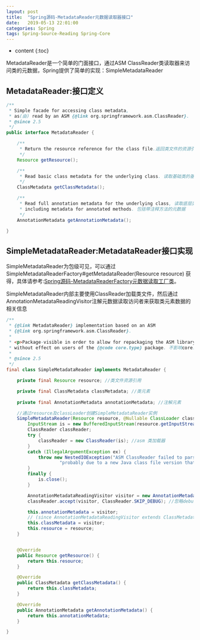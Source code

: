 ```yaml
---
layout: post
title:  "Spring源码-MetadataReader元数据读取器接口"
date:   2019-05-13 22:01:00
categories: Spring 
tags: Spring-Source-Reading Spring-Core
---
```


* content
{:toc}


MetadataReader是一个简单的门面接口，通过ASM ClassReader类读取器来访问类的元数据，Spring提供了简单的实现：SimpleMetadataReader




## MetadataReader:接口定义

```java
/**
 * Simple facade for accessing class metadata,
 * as(由) read by an ASM {@link org.springframework.asm.ClassReader}.
 * @since 2.5
 */
public interface MetadataReader {

	/**
	 * Return the resource reference for the class file.返回类文件的资源引用
	 */
	Resource getResource();

	/**
	 * Read basic class metadata for the underlying class. 读取基础类的基本类元数据
	 */
	ClassMetadata getClassMetadata();

	/**
	 * Read full annotation metadata for the underlying class, 读取底层类的完整注释元数据，
	 * including metadata for annotated methods. 包括带注释方法的元数据
	 */
	AnnotationMetadata getAnnotationMetadata();

}

```

## SimpleMetadataReader:MetadataReader接口实现

SimpleMetadataReader为包级可见，可以通过SimpleMetadataReaderFactory#getMetadataReader(Resource resource) 获得，具体请参考:[Spring源码-MetadataReaderFactory元数据读取工厂类](/2019/05/14/spring-MetadataReaderFactory/)。

SimpleMetadataReader内部主要使用ClassReader加载类文件，然后通过AnnotationMetadataReadingVisitor注解元数据读取访问者来获取类元素数据的相关信息

```java
/**
 * {@link MetadataReader} implementation based on an ASM 
 * {@link org.springframework.asm.ClassReader}.
 *
 * <p>Package-visible in order to allow for repackaging the ASM library 为了重新包装ASM库而包级乐见，
 * without effect on users of the {@code core.type} package. 不影响core.type的包的使用
 *
 * @since 2.5
 */
final class SimpleMetadataReader implements MetadataReader {

	private final Resource resource; //类文件资源引用

	private final ClassMetadata classMetadata; //类元素
 
	private final AnnotationMetadata annotationMetadata; //注解元素

	//通过resource及classLoader创建SimpleMetadataReader实例
	SimpleMetadataReader(Resource resource, @Nullable ClassLoader classLoader) throws IOException {
		InputStream is = new BufferedInputStream(resource.getInputStream()); //缓冲区输入流
		ClassReader classReader;
		try {
			classReader = new ClassReader(is); //asm 类加载器
		}
		catch (IllegalArgumentException ex) {
			throw new NestedIOException("ASM ClassReader failed to parse class file - " +
					"probably due to a new Java class file version that isn't supported yet: " + resource, ex);
		}
		finally {
			is.close();
		}

		AnnotationMetadataReadingVisitor visitor = new AnnotationMetadataReadingVisitor(classLoader); //创建注解元数据读取访问者对象
		classReader.accept(visitor, ClassReader.SKIP_DEBUG); //忽略debug模式

		this.annotationMetadata = visitor;
		// (since AnnotationMetadataReadingVisitor extends ClassMetadataReadingVisitor)
		this.classMetadata = visitor;
		this.resource = resource;
	}


	@Override
	public Resource getResource() {
		return this.resource;
	}

	@Override
	public ClassMetadata getClassMetadata() {
		return this.classMetadata;
	}

	@Override
	public AnnotationMetadata getAnnotationMetadata() {
		return this.annotationMetadata;
	}

}

```





